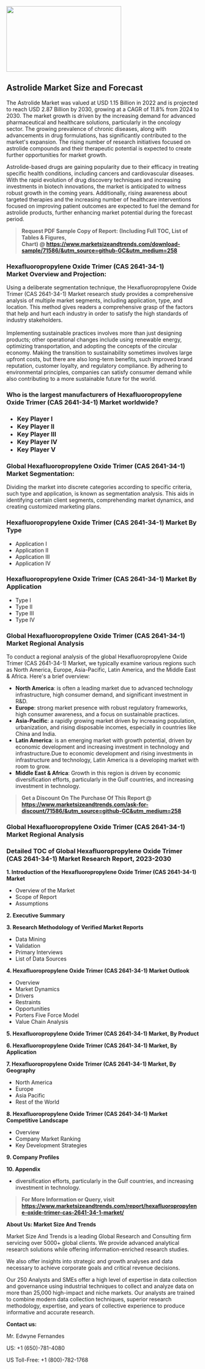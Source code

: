 <p><img class="alignnone size-medium wp-image-20088" src="https://ffe5etoiles.com/wp-content/uploads/2024/12/MST1-300x171.png" alt="" width="300" height="171" /></p><h2>Astrolide Market Size and Forecast</h2><p>The Astrolide Market was valued at USD 1.15 Billion in 2022 and is projected to reach USD 2.87 Billion by 2030, growing at a CAGR of 11.8% from 2024 to 2030. The market growth is driven by the increasing demand for advanced pharmaceutical and healthcare solutions, particularly in the oncology sector. The growing prevalence of chronic diseases, along with advancements in drug formulations, has significantly contributed to the market's expansion. The rising number of research initiatives focused on astrolide compounds and their therapeutic potential is expected to create further opportunities for market growth.</p><p>Astrolide-based drugs are gaining popularity due to their efficacy in treating specific health conditions, including cancers and cardiovascular diseases. With the rapid evolution of drug discovery techniques and increasing investments in biotech innovations, the market is anticipated to witness robust growth in the coming years. Additionally, rising awareness about targeted therapies and the increasing number of healthcare interventions focused on improving patient outcomes are expected to fuel the demand for astrolide products, further enhancing market potential during the forecast period.</p></p><blockquote id="" class=""><strong>Request PDF Sample Copy of Report: (Including Full TOC, List of Tables &amp; Figures, Chart)&nbsp;@&nbsp;<strong><a href="https://www.marketsizeandtrends.com/download-sample/71586/&utm_source=github-GC&utm_medium=258" target="_blank">https://www.marketsizeandtrends.com/download-sample/71586/&utm_source=github-GC&utm_medium=258</a></strong></strong></blockquote><h3 id="" class="">Hexafluoropropylene Oxide Trimer (CAS 2641-34-1) Market&nbsp;Overview and Projection:</h3><p id="" class="">Using a deliberate segmentation technique, the Hexafluoropropylene Oxide Trimer (CAS 2641-34-1) Market research study provides a comprehensive analysis of multiple market segments, including application, type, and location. This method gives readers a comprehensive grasp of the factors that help and hurt each industry in order to satisfy the high standards of industry stakeholders. <br /> <br />Implementing sustainable practices involves more than just designing products; other operational changes include using renewable energy, optimizing transportation, and adopting the concepts of the circular economy. Making the transition to sustainability sometimes involves large upfront costs, but there are also long-term benefits, such improved brand reputation, customer loyalty, and regulatory compliance. By adhering to environmental principles, companies can satisfy consumer demand while also contributing to a more sustainable future for the world.</p><h3 id="" class="">Who is the largest manufacturers of&nbsp;Hexafluoropropylene Oxide Trimer (CAS 2641-34-1) Market worldwide?</h3><h3 class=""><p><ul><li>Key Player I </li><li> Key Player II </li><li> Key Player III </li><li> Key Player IV </li><li> Key Player V</li></ul></p></h3><h3 id="" class="">Global&nbsp;Hexafluoropropylene Oxide Trimer (CAS 2641-34-1) Market Segmentation:</h3><p id="" class="">Dividing the market into discrete categories according to specific criteria, such type and application, is known as segmentation analysis. This aids in identifying certain client segments, comprehending market dynamics, and creating customized marketing plans.</p><h3 id="" class="">Hexafluoropropylene Oxide Trimer (CAS 2641-34-1) Market&nbsp;By Type</h3><p><p><ul><li>Application I </li><li> Application II </li><li> Application III </li><li> Application IV</p></li></ul></p></p><h3 id="" class="">Hexafluoropropylene Oxide Trimer (CAS 2641-34-1) Market&nbsp;By Application</h3><p class=""><p><ul><li>Type I </li><li> Type II </li><li> Type III </li><li> Type IV</li></ul></p></p><h3 id="" class="">Global Hexafluoropropylene Oxide Trimer (CAS 2641-34-1) Market Regional Analysis</h3><p id="" class="">To conduct a regional analysis of the global Hexafluoropropylene Oxide Trimer (CAS 2641-34-1) Market, we typically examine various regions such as North America, Europe, Asia-Pacific, Latin America, and the Middle East &amp; Africa. Here's a brief overview:</p><ul><li><strong>North America</strong>: is often a leading market due to advanced technology infrastructure, high consumer demand, and significant investment in R&amp;D.</li><li><strong>Europe</strong>: strong market presence with robust regulatory frameworks, high consumer awareness, and a focus on sustainable practices.</li><li><strong>Asia-Pacific</strong>: a rapidly growing market driven by increasing population, urbanization, and rising disposable incomes, especially in countries like China and India.</li><li><strong>Latin America</strong>: is an emerging market with growth potential, driven by economic development and increasing investment in technology and infrastructure.Due to economic development and rising investments in infrastructure and technology, Latin America is a developing market with room to grow.</li><li><strong>Middle East &amp; Africa</strong>: Growth in this region is driven by economic diversification efforts, particularly in the Gulf countries, and increasing investment in technology.</li></ul><blockquote id="" class=""><strong>Get a Discount On The Purchase Of This Report @ <strong><a href="https://www.marketsizeandtrends.com/ask-for-discount/71586/&utm_source=github-GC&utm_medium=258" target="_blank">https://www.marketsizeandtrends.com/ask-for-discount/71586/&utm_source=github-GC&utm_medium=258</a></strong></strong></blockquote><h3 id="" class="">Global Hexafluoropropylene Oxide Trimer (CAS 2641-34-1) Market Regional Analysis</h3><h3 id="" class="">Detailed TOC of Global Hexafluoropropylene Oxide Trimer (CAS 2641-34-1) Market Research Report, 2023-2030</h3><p id="" class=""><strong>1. Introduction of the Hexafluoropropylene Oxide Trimer (CAS 2641-34-1) Market</strong></p><ul><li>Overview of the Market</li><li>Scope of Report</li><li>Assumptions</li></ul><p id="" class=""><strong>2. Executive Summary</strong></p><p id="" class=""><strong>3. Research Methodology of Verified Market Reports</strong></p><ul><li>Data Mining</li><li>Validation</li><li>Primary Interviews</li><li>List of Data Sources</li></ul><p id="" class=""><strong>4. Hexafluoropropylene Oxide Trimer (CAS 2641-34-1) Market Outlook</strong></p><ul><li>Overview</li><li>Market Dynamics</li><li>Drivers</li><li>Restraints</li><li>Opportunities</li><li>Porters Five Force Model</li><li>Value Chain Analysis</li></ul><p id="" class=""><strong>5. Hexafluoropropylene Oxide Trimer (CAS 2641-34-1) Market, By Product</strong></p><p id="" class=""><strong>6. Hexafluoropropylene Oxide Trimer (CAS 2641-34-1) Market, By Application</strong></p><p id="" class=""><strong>7. Hexafluoropropylene Oxide Trimer (CAS 2641-34-1) Market, By Geography</strong></p><ul><li>North America</li><li>Europe</li><li>Asia Pacific</li><li>Rest of the World</li></ul><p id="" class=""><strong>8. Hexafluoropropylene Oxide Trimer (CAS 2641-34-1) Market Competitive Landscape</strong></p><ul><li>Overview</li><li>Company Market Ranking</li><li>Key Development Strategies</li></ul><p id="" class=""><strong>9. Company Profiles</strong></p><p id="" class=""><strong>10. Appendix</strong></p><ul><li>diversification efforts, particularly in the Gulf countries, and increasing investment in technology.</li></ul><blockquote id="" class=""><strong>For More Information or Query, visit <strong><strong><a href="https://www.marketsizeandtrends.com/report/hexafluoropropylene-oxide-trimer-cas-2641-34-1-market/" target="_blank">https://www.marketsizeandtrends.com/report/hexafluoropropylene-oxide-trimer-cas-2641-34-1-market/</a></strong></strong></strong></blockquote><p id="" class=""><strong>About Us: Market Size And Trends</strong></p><p id="" class="">Market Size And Trends is a leading Global Research and Consulting firm servicing over 5000+ global clients. We provide advanced analytical research solutions while offering information-enriched research studies.</p><p id="" class="">We also offer insights into strategic and growth analyses and data necessary to achieve corporate goals and critical revenue decisions.</p><p id="" class="">Our 250 Analysts and SMEs offer a high level of expertise in data collection and governance using industrial techniques to collect and analyze data on more than 25,000 high-impact and niche markets. Our analysts are trained to combine modern data collection techniques, superior research methodology, expertise, and years of collective experience to produce informative and accurate research.</p><p id="" class=""><strong>Contact us:</strong></p><p id="" class="">Mr. Edwyne Fernandes</p><p id="" class="">US: +1 (650)-781-4080</p><p id="" class="">US Toll-Free: +1 (800)-782-1768</p>
